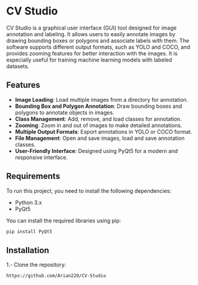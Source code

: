 # CV Studio

CV Studio is a graphical user interface (GUI) tool designed for image annotation and labeling. It allows users to easily annotate images by drawing bounding boxes or polygons and associate labels with them. The software supports different output formats, such as YOLO and COCO, and provides zooming features for better interaction with the images. It is especially useful for training machine learning models with labeled datasets.

## Features

- **Image Loading**: Load multiple images from a directory for annotation.
- **Bounding Box and Polygon Annotation**: Draw bounding boxes and polygons to annotate objects in images.
- **Class Management**: Add, remove, and load classes for annotation.
- **Zooming**: Zoom in and out of images to make detailed annotations.
- **Multiple Output Formats**: Export annotations in YOLO or COCO format.
- **File Management**: Open and save images, load and save annotation classes.
- **User-Friendly Interface**: Designed using PyQt5 for a modern and responsive interface.

## Requirements

To run this project, you need to install the following dependencies:

- Python 3.x
- PyQt5

You can install the required libraries using pip:

```bash
pip install PyQt5
```

## Installation

1.- Clone the repository:
```bash
https://github.com/Arian220/CV-Studio
```

